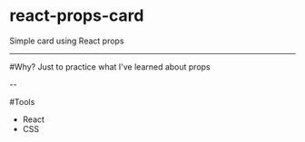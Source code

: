 # react-props-card
Simple card using React props

---

#Why?
Just to practice what I've learned about props

--

#Tools
- React
- CSS
